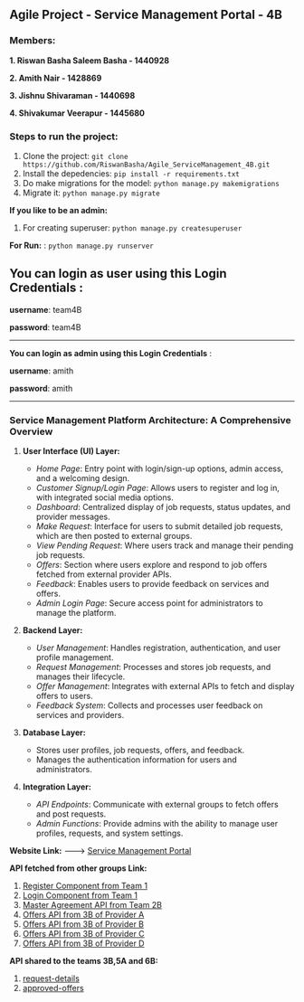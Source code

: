 **<h2>Agile Project - Service Management Portal - 4B</h2>**

**<h3>Members:</h3>**

**1. Riswan Basha Saleem Basha - 1440928**

**2. Amith Nair - 1428869**

**3. Jishnu Shivaraman - 1440698**

**4. Shivakumar Veerapur - 1445680**



**<h3>Steps to run the project:</h3>**

1. Clone the project: `git clone https://github.com/RiswanBasha/Agile_ServiceManagement_4B.git`
2. Install the depedencies: `pip install -r requirements.txt`
3. Do make migrations for the model: `python manage.py makemigrations`
4. Migrate it: `python manage.py migrate`

**If you like to be an admin:**
1. For creating superuser: `python manage.py createsuperuser`

**For Run:** : `python manage.py runserver`

**You can login as user using this Login Credentials** : 
---------------------------------------------------------------
**username**: team4B

**password**: team4B

---------------------------------------------------------------
**You can login as admin using this Login Credentials** : 

**username**: amith

**password**: amith

---------------------------------------------------------------
### Service Management Platform Architecture: A Comprehensive Overview

1. **User Interface (UI) Layer:**
   - *Home Page*: Entry point with login/sign-up options, admin access, and a welcoming design.
   - *Customer Signup/Login Page*: Allows users to register and log in, with integrated social media options.
   - *Dashboard*: Centralized display of job requests, status updates, and provider messages.
   - *Make Request*: Interface for users to submit detailed job requests, which are then posted to external groups.
   - *View Pending Request*: Where users track and manage their pending job requests.
   - *Offers*: Section where users explore and respond to job offers fetched from external provider APIs.
   - *Feedback*: Enables users to provide feedback on services and offers.
   - *Admin Login Page*: Secure access point for administrators to manage the platform.

2. **Backend Layer:**
   - *User Management*: Handles registration, authentication, and user profile management.
   - *Request Management*: Processes and stores job requests, and manages their lifecycle.
   - *Offer Management*: Integrates with external APIs to fetch and display offers to users.
   - *Feedback System*: Collects and processes user feedback on services and providers.

3. **Database Layer:**
   - Stores user profiles, job requests, offers, and feedback.
   - Manages the authentication information for users and administrators.

4. **Integration Layer:**
   - *API Endpoints*: Communicate with external groups to fetch offers and post requests.
   - *Admin Functions*: Provide admins with the ability to manage user profiles, requests, and system settings.


**Website Link:**
---> [Service Management Portal](http://13.48.42.106:8000/)

**API fetched from other groups Link:**

1. [Register Component from Team 1](http://codexauthv2.onrender.com/api/register/)
2. [Login Component from Team 1](http://codexauthv2.onrender.com/api/login/)
3. [Master Agreement API from Team 2B](https://dg4gi3uw0m2xs.cloudfront.net/agreement/)
4. [Offers API from 3B of Provider A](http://ec2-52-90-1-48.compute-1.amazonaws.com:4000/users/offers?provider=A)
5. [Offers API from 3B of Provider B](http://ec2-52-90-1-48.compute-1.amazonaws.com:4000/users/offers?provider=B)
6. [Offers API from 3B of Provider C](http://ec2-52-90-1-48.compute-1.amazonaws.com:4000/users/offers?provider=C)
7. [Offers API from 3B of Provider D](http://ec2-52-90-1-48.compute-1.amazonaws.com:4000/users/offers?provider=D)

**API shared to the teams 3B,5A and 6B:**
1. [request-details](http://13.48.42.106:8000/request-details/)
2. [approved-offers](http://13.48.42.106:8000/approved-offers)
